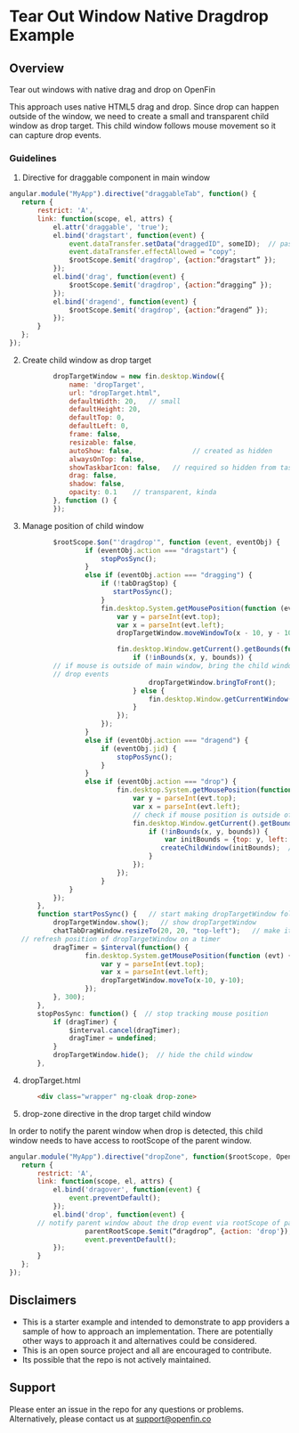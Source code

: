 # Tear Out Window Native Dragdrop Example

## Overview
Tear out windows with native drag and drop on OpenFin

This approach uses native HTML5 drag and drop.  Since drop can happen outside of the window, we need to create a small and transparent child window as drop target.   This child window follows mouse movement so it can capture drop events.  

### Guidelines
1. Directive for draggable component in main window

 ```javascript
angular.module("MyApp").directive("draggableTab", function() {
    return {
        restrict: 'A',
        link: function(scope, el, attrs) {
            el.attr('draggable', 'true');
            el.bind('dragstart', function(event) {
                event.dataTransfer.setData("draggedID", someID);  // pass custom data in drag event
                event.dataTransfer.effectAllowed = "copy";
                $rootScope.$emit('dragdrop', {action:”dragstart” });
            });
            el.bind('drag', function(event) {
                $rootScope.$emit('dragdrop', {action:”dragging” });
            });
            el.bind('dragend', function(event) {
                $rootScope.$emit('dragdrop', {action:”dragend” });
            });
        }
    };
});

 ```

2. Create child window as drop target

 ```javascript
            dropTargetWindow = new fin.desktop.Window({
                name: 'dropTarget',
                url: "dropTarget.html",
                defaultWidth: 20,	// small
                defaultHeight: 20,
                defaultTop: 0,
                defaultLeft: 0,
                frame: false,
                resizable: false,
                autoShow: false,	           // created as hidden
                alwaysOnTop: false,
                showTaskbarIcon: false,   // required so hidden from task bar
                drag: false,
                shadow: false,
                opacity: 0.1	// transparent, kinda
            }, function () {
            });
 ```

3. Manage position of child window

 ```javascript
            $rootScope.$on("'dragdrop'", function (event, eventObj) {
                    if (eventObj.action === "dragstart") {
                        stopPosSync();
                    }
                    else if (eventObj.action === "dragging") {
                        if (!tabDragStop) {
                           startPosSync();
                        }
                        fin.desktop.System.getMousePosition(function (evt) {
                            var y = parseInt(evt.top);
                            var x = parseInt(evt.left);
                            dropTargetWindow.moveWindowTo(x - 10, y - 10);

                            fin.desktop.Window.getCurrent().getBounds(function (bounds) {
                                if (!inBounds(x, y, bounds)) {
			// if mouse is outside of main window, bring the child window in front of all windows so it can capture
			// drop events
                                    dropTargetWindow.bringToFront();  
                                } else {
                                    fin.desktop.Window.getCurrentWindow().bringToFront();
                                }
                            });
                        });
                    }
                    else if (eventObj.action === "dragend") {
                        if (eventObj.jid) {
                            stopPosSync();
                        }
                    }
                    else if (eventObj.action === "drop") {
                            fin.desktop.System.getMousePosition(function (evt) {  // get current mouse position of drop event
                                var y = parseInt(evt.top);
                                var x = parseInt(evt.left);
                                // check if mouse position is outside of bounds of current window
                                fin.desktop.Window.getCurrent().getBounds(function (bounds) {
                                    if (!inBounds(x, y, bounds)) {
                                        var initBounds = {top: y, left: x};
                                       createChildWindow(initBounds);  // create new window at the position of drop event
                                    }  
                                });
                            });
                        }
                }
            });
        },
        function startPosSync() {   // start making dropTargetWindow follow mouse movement
            dropTargetWindow.show();   // show dropTargetWindow
            chatTabDragWindow.resizeTo(20, 20, "top-left");   // make it small
	// refresh position of dropTargetWindow on a timer
            dragTimer = $interval(function() {
                    fin.desktop.System.getMousePosition(function (evt) {
                        var y = parseInt(evt.top);
                        var x = parseInt(evt.left);
                        dropTargetWindow.moveTo(x-10, y-10);
                    });
            }, 300);
        },
        stopPosSync: function() {  // stop tracking mouse position
            if (dragTimer) {
                $interval.cancel(dragTimer);
                dragTimer = undefined;
            }
            dropTargetWindow.hide();  // hide the child window
        },

 ```

4. dropTarget.html

 ```html
        <div class="wrapper" ng-cloak drop-zone>

 ```

5. drop-zone directive in the drop target child window

In order to notify the parent window when drop is detected, this child window needs to have access to rootScope of the  parent window.

 ```javascript
angular.module("MyApp").directive("dropZone", function($rootScope, OpenFinAdapter) {
    return {
        restrict: 'A',
        link: function(scope, el, attrs) {
            el.bind('dragover', function(event) {
                event.preventDefault();
            });
            el.bind('drop', function(event) {
		// notify parent window about the drop event via rootScope of parent window
                    parentRootScope.$emit(“dragdrop”, {action: 'drop'});
                    event.preventDefault();
            });
        }
    };
});

 ```

## Disclaimers
* This is a starter example and intended to demonstrate to app providers a sample of how to approach an implementation. There are potentially other ways to approach it and alternatives could be considered. 
* This is an open source project and all are encouraged to contribute.
* Its possible that the repo is not actively maintained.

## Support
Please enter an issue in the repo for any questions or problems. 
<br> Alternatively, please contact us at support@openfin.co
